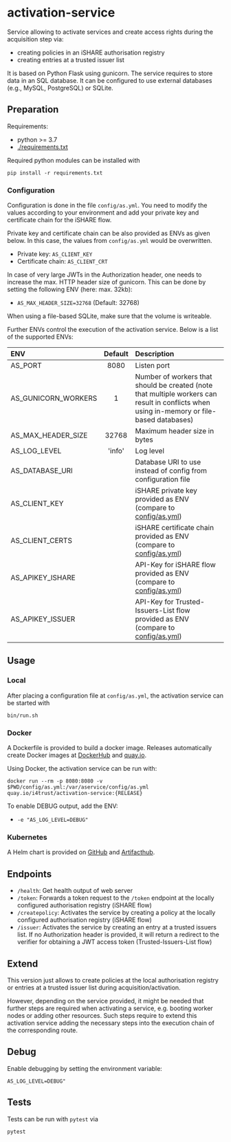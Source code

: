 # activation-service
Service allowing to activate services and create access rights during the acquisition step via:
* creating policies in an iSHARE authorisation registry 
* creating entries at a trusted issuer list 

It is based on Python Flask using gunicorn. The service requires to store data in an SQL database. 
It can be configured to use external databases (e.g., MySQL, PostgreSQL) or SQLite.


## Preparation

Requirements:
* python >= 3.7
* [./requirements.txt](./requirements.txt)

Required python modules can be installed with 
```shell
pip install -r requirements.txt
```



### Configuration

Configuration is done in the file `config/as.yml`. You need to modify the values according to your 
environment and add your private key and certificate chain for the iSHARE flow.

Private key and certificate chain can be also provided as ENVs as given below. In this case, the values from 
`config/as.yml` would be overwritten.
* Private key: `AS_CLIENT_KEY`
* Certificate chain: `AS_CLIENT_CRT`

In case of very large JWTs in the Authorization header, one needs to increase the max. HTTP header size of 
gunicorn. This can be done by setting the following ENV (here: max. 32kb):

* `AS_MAX_HEADER_SIZE=32768` (Default: 32768)

When using a file-based SQLite, make sure that the volume is writeable.

Further ENVs control the execution of the activation service. Below is a list of the supported ENVs:

| ENV                                    | Default      | Description |
|:---------------------------------------|:------------:|:------------|
| AS_PORT                         | 8080         | Listen port |
| AS_GUNICORN_WORKERS             | 1            | Number of workers that should be created (note that multiple workers can result in conflicts when using in-memory or file-based databases) |
| AS_MAX_HEADER_SIZE              | 32768        | Maximum header size in bytes |
| AS_LOG_LEVEL                    | 'info'       | Log level |
| AS_DATABASE_URI                 |              | Database URI to use instead of config from configuration file |
| AS_CLIENT_KEY                   |              | iSHARE private key provided as ENV (compare to [config/as.yml](./config/as.yml#L8)) |
| AS_CLIENT_CERTS                 |              | iSHARE certificate chain provided as ENV (compare to [config/as.yml](./config/as.yml#L10)) |
| AS_APIKEY_ISHARE                |              | API-Key for iSHARE flow provided as ENV (compare to [config/as.yml](./config/as.yml#L36)) |
| AS_APIKEY_ISSUER                |              | API-Key for Trusted-Issuers-List flow provided as ENV (compare to [config/as.yml](./config/as.yml#L46)) |


## Usage

### Local

After placing a configuration file at `config/as.yml`, the activation service can be started with 
```shell
bin/run.sh
```


### Docker

A Dockerfile is provided to build a docker image. Releases automatically create Docker images 
at [DockerHub](https://hub.docker.com/r/i4trust/activation-service) and 
[quay.io](https://quay.io/repository/i4trust/activation-service).

Using Docker, the activation service can be run with:
```shell
docker run --rm -p 8080:8080 -v $PWD/config/as.yml:/var/aservice/config/as.yml quay.io/i4trust/activation-service:{RELEASE}
```

To enable DEBUG output, add the ENV:
* `-e "AS_LOG_LEVEL=DEBUG"`


### Kubernetes

A Helm chart is provided on [GitHub](https://github.com/i4Trust/helm-charts/tree/main/charts/activation-service) 
and [Artifacthub](https://artifacthub.io/packages/helm/i4trust/activation-service).



## Endpoints

* `/health`: Get health output of web server
* `/token`: Forwards a token request to the `/token` endpoint at the locally configured authorisation registry (iSHARE flow)
* `/createpolicy`: Activates the service by creating a policy at the locally configured authorisation registry (iSHARE flow)
* `/issuer`: Activates the service by creating an entry at a trusted issuers list. If no Authorization header is provided, it will return a redirect to the verifier for obtaining a JWT access token (Trusted-Issuers-List flow)


## Extend

This version just allows to create policies at the local authorisation registry or entries at a trusted issuer list 
during acquisition/activation. 

However, depending on the service provided, it might be needed that further steps are required when activating 
a service, e.g. booting worker nodes or adding other resources. Such steps require to extend this activation service 
adding the necessary steps into the execution chain of the corresponding route.


## Debug

Enable debugging by setting the environment variable:
```shell
AS_LOG_LEVEL=DEBUG"
```


## Tests

Tests can be run with `pytest` via
```shell
pytest
```
